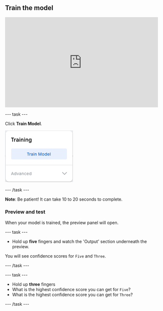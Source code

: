 ## Train the model

<html>
<div style="position: relative; width: 100%; overflow: hidden; padding-top: 56.25%;">
<p><iframe style="position: absolute; top: 0; left: 0; right: 0; width: 100%; height: 100%; border: none;" src="https://www.youtube.com/embed/Mt346cuOLBE?rel=0&cc_load_policy=1" width="560" height="315" allowfullscreen allow="accelerometer; autoplay; clipboard-write; encrypted-media; gyroscope; picture-in-picture; web-share"></iframe></p>
</div>
</html>

--- task ---

Click **Train Model**.

![The 'Train Model' button.](images/train_model.png)

--- /task ---

**Note**: Be patient! It can take 10 to 20 seconds to complete.

### Preview and test

When your model is trained, the preview panel will open.

--- task ---

- Hold up **five** fingers and watch the 'Output' section underneath the preview.

You will see confidence scores for `Five` and `Three`.

--- /task ---

--- task ---

- Hold up **three** fingers
- What is the highest confidence score you can get for `Five`?
- What is the highest confidence score you can get for `Three`?

--- /task ---
